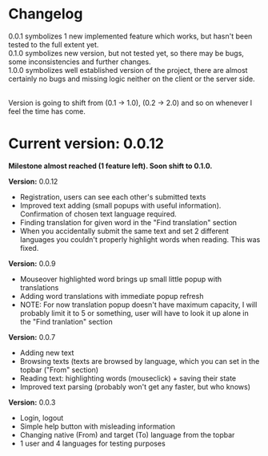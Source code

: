 <h1>Changelog</h1>
0.0.1 symbolizes 1 new implemented feature which works, but hasn't been tested to the full extent yet.<br>
0.1.0 symbolizes new version, but not tested yet, so there may be bugs, some inconsistencies and further changes.<br>
1.0.0 symbolizes well established version of the project, there are almost certainly no bugs and missing logic neither on the client or the server side.<br><br>

Version is going to shift from (0.1 -> 1.0), (0.2 -> 2.0) and so on whenever I feel the time has come.

<h1>Current version: 0.0.12<b></b></h1>

<b>Milestone almost reached (1 feature left). Soon shift to 0.1.0.</b>

<b>Version:</b> 0.0.12
<ul>
  <li>Registration, users can see each other's submitted texts</li>
  <li>Improved text adding (small popups with useful information). Confirmation of chosen text language required.</li>
  <li>Finding translation for given word in the "Find translation" section</li>
  <li>When you accidentally submit the same text and set 2 different languages you couldn't properly highlight words when reading. This was fixed.</li>
</ul>

<b>Version:</b> 0.0.9
<ul>
  <li>Mouseover highlighted word brings up small little popup with translations</li>
  <li>Adding word translations with immediate popup refresh</li>
  <li>NOTE: For now translation popup doesn't have maximum capacity, I will probably limit it to 5 or something, user will have to look it up alone in the "Find tranlation" section</li>
</ul>

<b>Version:</b> 0.0.7
<ul>
  <li>Adding new text</li>
  <li>Browsing texts (texts are browsed by language, which you can set in the topbar ("From" section)</li>
  <li>Reading text: highlighting words (mouseclick) + saving their state</li>
  <li>Improved text parsing (probably won't get any faster, but who knows)</li>
</ul>

<b>Version:</b> 0.0.3
<ul>
  <li>Login, logout</li>
  <li>Simple help button with misleading information</li>
  <li>Changing native (From) and target (To) language from the topbar</li>
  <li>1 user and 4 languages for testing purposes</li>
</ul>